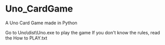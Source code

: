 # Uno_CardGame
A Uno Card Game made in Python

Go to Uno\dist\Uno.exe to play the game
If you don't know the rules, read the How to PLAY.txt
